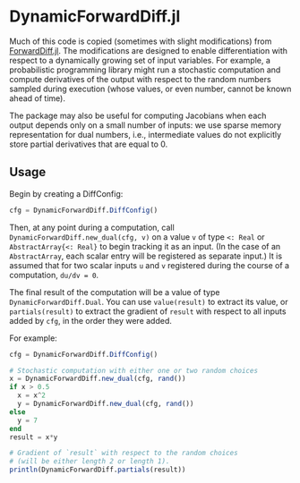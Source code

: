 # DynamicForwardDiff.jl

Much of this code is copied (sometimes with slight modifications) from [ForwardDiff.jl](https://github.com/JuliaDiff/ForwardDiff.jl). 
The modifications are designed to enable differentiation with respect to a dynamically
growing set of input variables.
For example, a probabilistic programming library might run a stochastic computation and compute derivatives of the output with respect to the random numbers sampled during execution (whose values, or even number, cannot be known ahead of time).

The package may also be useful for computing Jacobians when each output depends only on a small number of inputs: we use sparse memory representation for dual numbers, i.e., intermediate values do not explicitly store partial derivatives that are equal to 0.

## Usage

Begin by creating a DiffConfig:

```julia
cfg = DynamicForwardDiff.DiffConfig()
```

Then, at any point during a computation, call `DynamicForwardDiff.new_dual(cfg, v)` on a value `v` of type `<: Real` or `AbstractArray{<: Real}` to begin tracking it as an input. (In the case of an `AbstractArray`, each scalar entry will be registered as separate input.) It is assumed that for two scalar inputs `u` and `v` registered during the course of a computation, `du/dv = 0`.

The final result of the computation will be a value of type `DynamicForwardDiff.Dual`. You can use `value(result)` to extract its value, or `partials(result)` to extract the gradient of `result` with respect to all inputs added by `cfg`, in the order they were added.

For example:

```julia
cfg = DynamicForwardDiff.DiffConfig()

# Stochastic computation with either one or two random choices
x = DynamicForwardDiff.new_dual(cfg, rand())
if x > 0.5
  x = x^2
  y = DynamicForwardDiff.new_dual(cfg, rand())
else
  y = 7
end
result = x*y

# Gradient of `result` with respect to the random choices
# (will be either length 2 or length 1).
println(DynamicForwardDiff.partials(result))
```

